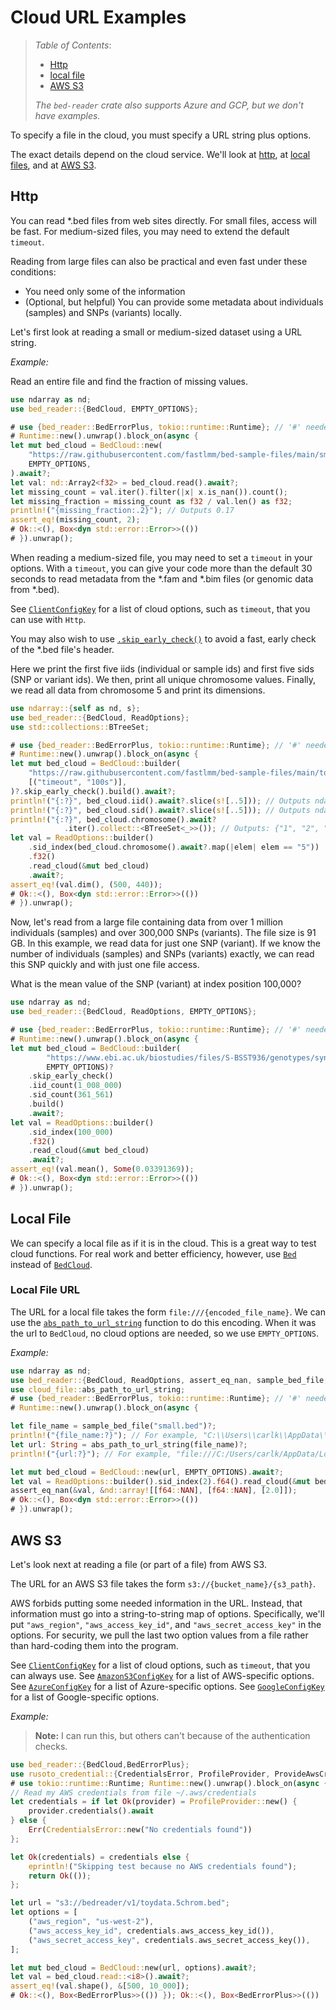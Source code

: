 # Cloud URL Examples

> *Table of Contents*:
>
> * [Http](#http)
> * [local file](#local-file)
> * [AWS S3](#aws-s3)
>
> *The `bed-reader` crate also supports Azure and GCP, but we don't have examples.*

To specify a file in the cloud, you must specify a URL string plus options.

The exact details depend on the cloud service. We'll look at [http](#http), at [local files](#local-file), and at [AWS S3](#aws-s3).

## Http

You can read \*.bed files from web sites directly. For small files, access will be fast.
For medium-sized files, you may need to extend the default `timeout`.

Reading from large files can also be practical and even fast under these conditions:

* You need only some of the information
* (Optional, but helpful) You can provide some metadata about individuals (samples) and SNPs (variants) locally.

Let's first look at reading a small or medium-sized dataset using a URL string.

*Example:*

Read an entire file and find the fraction of missing values.

```rust
use ndarray as nd;
use bed_reader::{BedCloud, EMPTY_OPTIONS};

# use {bed_reader::BedErrorPlus, tokio::runtime::Runtime}; // '#' needed for doctest
# Runtime::new().unwrap().block_on(async {
let mut bed_cloud = BedCloud::new(
    "https://raw.githubusercontent.com/fastlmm/bed-sample-files/main/small.bed",
    EMPTY_OPTIONS,
).await?;
let val: nd::Array2<f32> = bed_cloud.read().await?;
let missing_count = val.iter().filter(|x| x.is_nan()).count();
let missing_fraction = missing_count as f32 / val.len() as f32;
println!("{missing_fraction:.2}"); // Outputs 0.17
assert_eq!(missing_count, 2);
# Ok::<(), Box<dyn std::error::Error>>(())
# }).unwrap();
```

When reading a medium-sized file, you may need to set a `timeout` in your options.
With a `timeout`, you can give your code more than the default 30 seconds to read
metadata from the \*.fam and \*.bim files (or genomic data from \*.bed).

See [`ClientConfigKey`](https://docs.rs/object_store/latest/object_store/enum.ClientConfigKey.html) for a list of cloud options, such as `timeout`,
that you can use with `Http`.

You may also wish to use [`.skip_early_check()`](../struct.BedCloudBuilder.html#method.skip_early_check)
to avoid a fast, early check of the \*.bed file's header.

Here we print the first five iids (individual or sample ids) and first five sids (SNP or variant ids).
We then, print all unique chromosome values. Finally, we read all data from chromosome 5 and print its dimensions.

```rust
use ndarray::{self as nd, s};
use bed_reader::{BedCloud, ReadOptions};
use std::collections::BTreeSet;

# use {bed_reader::BedErrorPlus, tokio::runtime::Runtime}; // '#' needed for doctest
# Runtime::new().unwrap().block_on(async {
let mut bed_cloud = BedCloud::builder(
    "https://raw.githubusercontent.com/fastlmm/bed-sample-files/main/toydata.5chrom.bed",
    [("timeout", "100s")],
)?.skip_early_check().build().await?;
println!("{:?}", bed_cloud.iid().await?.slice(s![..5])); // Outputs ndarray: ["per0", "per1", "per2", "per3", "per4"]
println!("{:?}", bed_cloud.sid().await?.slice(s![..5])); // Outputs ndarray: ["null_0", "null_1", "null_2", "null_3", "null_4"]
println!("{:?}", bed_cloud.chromosome().await?
            .iter().collect::<BTreeSet<_>>()); // Outputs: {"1", "2", "3", "4", "5"}
let val = ReadOptions::builder()
    .sid_index(bed_cloud.chromosome().await?.map(|elem| elem == "5"))
    .f32()
    .read_cloud(&mut bed_cloud)
    .await?;
assert_eq!(val.dim(), (500, 440));
# Ok::<(), Box<dyn std::error::Error>>(())
# }).unwrap();
```

Now, let's read from a large file containing data from over 1 million individuals (samples) and over 300,000
SNPs (variants). The file size is 91 GB. In this example, we read data for just one SNP (variant). If
we know the number of individuals (samples) and SNPs (variants) exactly, we can read this SNP quickly and with
just one file access.

What is the mean value of the SNP (variant) at index position 100,000?

```rust
use ndarray as nd;
use bed_reader::{BedCloud, ReadOptions, EMPTY_OPTIONS};

# use {bed_reader::BedErrorPlus, tokio::runtime::Runtime}; // '#' needed for doctest
# Runtime::new().unwrap().block_on(async {
let mut bed_cloud = BedCloud::builder(
        "https://www.ebi.ac.uk/biostudies/files/S-BSST936/genotypes/synthetic_v1_chr-10.bed",
        EMPTY_OPTIONS)?
    .skip_early_check()
    .iid_count(1_008_000)
    .sid_count(361_561)
    .build()
    .await?;
let val = ReadOptions::builder()
    .sid_index(100_000)
    .f32()
    .read_cloud(&mut bed_cloud)
    .await?;
assert_eq!(val.mean(), Some(0.03391369));
# Ok::<(), Box<dyn std::error::Error>>(())
# }).unwrap();
```

## Local File

We can specify a local file as if it is in the cloud. This is a great way to test cloud functions. For real work and better efficiency,
however, use [`Bed`](../struct.Bed.html) instead of [`BedCloud`](../struct.BedCloud.html).

### Local File URL

The URL for a local file takes the form `file:///{encoded_file_name}`. We can use the [`abs_path_to_url_string`](../fn.abs_path_to_url_string.html)
function to do this encoding. When it was the url to `BedCloud`,  no cloud options are needed, so we use `EMPTY_OPTIONS`.

*Example:*

```rust
use ndarray as nd;
use bed_reader::{BedCloud, ReadOptions, assert_eq_nan, sample_bed_file, EMPTY_OPTIONS};
use cloud_file::abs_path_to_url_string;
# use {bed_reader::BedErrorPlus, tokio::runtime::Runtime}; // '#' needed for doctest
# Runtime::new().unwrap().block_on(async {

let file_name = sample_bed_file("small.bed")?;
println!("{file_name:?}"); // For example, "C:\\Users\\carlk\\AppData\\Local\\fastlmm\\bed-reader\\cache\\small.bed"
let url: String = abs_path_to_url_string(file_name)?;
println!("{url:?}"); // For example, "file:///C:/Users/carlk/AppData/Local/bed_reader/bed_reader/Cache/small.bed"

let mut bed_cloud = BedCloud::new(url, EMPTY_OPTIONS).await?;
let val = ReadOptions::builder().sid_index(2).f64().read_cloud(&mut bed_cloud).await?;
assert_eq_nan(&val, &nd::array![[f64::NAN], [f64::NAN], [2.0]]);
# Ok::<(), Box<dyn std::error::Error>>(())
# }).unwrap();
```

## AWS S3

Let's look next at reading a file (or part of a file) from AWS S3.

The URL for an AWS S3 file takes the form `s3://{bucket_name}/{s3_path}`.

AWS forbids putting some needed information in the URL. Instead, that information must
go into a string-to-string map of options. Specifically, we'll put `"aws_region"`, `"aws_access_key_id"`, and `"aws_secret_access_key"` in the options.
For security, we pull the last two option values from a file rather than hard-coding them into the program.

See [`ClientConfigKey`](https://docs.rs/object_store/latest/object_store/enum.ClientConfigKey.html) for a list of cloud options, such as `timeout`,
that you can always use.
See [`AmazonS3ConfigKey`](https://docs.rs/object_store/latest/object_store/aws/enum.AmazonS3ConfigKey.html) for a list of AWS-specific options.
See [`AzureConfigKey`](https://docs.rs/object_store/latest/object_store/azure/enum.AzureConfigKey.html) for a list of Azure-specific options.
See [`GoogleConfigKey`](https://docs.rs/object_store/latest/object_store/gcp/enum.GoogleConfigKey.html) for a list of Google-specific options.

*Example:*

> **Note:** I can run this, but others can't because of the authentication checks.

```rust
use bed_reader::{BedCloud,BedErrorPlus};
use rusoto_credential::{CredentialsError, ProfileProvider, ProvideAwsCredentials};
# use tokio::runtime::Runtime; Runtime::new().unwrap().block_on(async {
// Read my AWS credentials from file ~/.aws/credentials
let credentials = if let Ok(provider) = ProfileProvider::new() {
    provider.credentials().await
} else {
    Err(CredentialsError::new("No credentials found"))
};

let Ok(credentials) = credentials else {
    eprintln!("Skipping test because no AWS credentials found");
    return Ok(());
};

let url = "s3://bedreader/v1/toydata.5chrom.bed";
let options = [
    ("aws_region", "us-west-2"),
    ("aws_access_key_id", credentials.aws_access_key_id()),
    ("aws_secret_access_key", credentials.aws_secret_access_key()),
];

let mut bed_cloud = BedCloud::new(url, options).await?;
let val = bed_cloud.read::<i8>().await?;
assert_eq!(val.shape(), &[500, 10_000]);
# Ok::<(), Box<BedErrorPlus>>(()) }); Ok::<(), Box<BedErrorPlus>>(())
```
